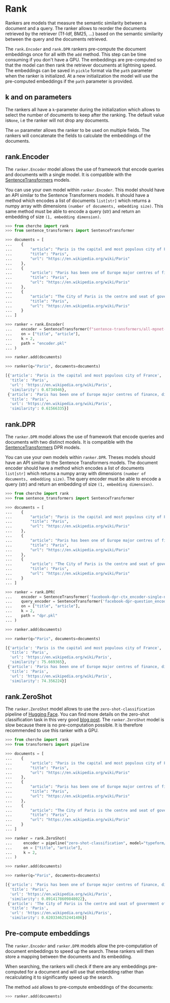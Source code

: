# Rank

Rankers are models that measure the semantic similarity between a document and a query. The ranker allows to reorder the documents retrieved by the retriever (Tf-Idf, BM25, ...) based on the semantic similarity between the query and the documents retrieved.

The `rank.Encoder` and `rank.DPR` rankers pre-compute the document embeddings once for all with the `add` method. This step can be time consuming if you don't have a GPU. The embeddings are pre-computed so that the model can then rank the retriever documents at lightning speed. The embeddings can be saved in `pickle` format via the `path` parameter when the ranker is initialized. At a new initialization the model will use the pre-computed embeddings if the `path` parameter is provided.

## k and on parameters

The rankers all have a `k`-parameter during the initialization which allows to select the number of documents to keep after the ranking. The default value is`None`, i.e the ranker will not drop any documents.

The `on` parameter allows the ranker to be used on multiple fields. The rankers will concatenate the fields to calculate the embeddings of the documents.

## rank.Encoder

The `ranker.Encoder` model allows the use of framework that encode queries and documents with a single model. It is compatible with the [SentenceTransformers](https://www.sbert.net/docs/pretrained_models.html) models.

You can use your own model within `ranker.Encoder`. This model should have an API similar to the Sentence Transformers models. It should have a method which encodes a list of documents `list[str]` which returns a numpy array with dimensions `(number of documents, embedding size)`. This same method must be able to encode a query (str) and return an embedding of size `(1, embedding dimension)`.

```python
>>> from cherche import rank
>>> from sentence_transformers import SentenceTransformer

>>> documents = [
...    {
...        "article": "Paris is the capital and most populous city of France",
...        "title": "Paris",
...        "url": "https://en.wikipedia.org/wiki/Paris"
...    },
...    {
...        "article": "Paris has been one of Europe major centres of finance, diplomacy , commerce , fashion , gastronomy , science , and arts.",
...        "title": "Paris",
...        "url": "https://en.wikipedia.org/wiki/Paris"
...    },
...    {
...        "article": "The City of Paris is the centre and seat of government of the region and province of Île-de-France .",
...        "title": "Paris",
...        "url": "https://en.wikipedia.org/wiki/Paris"
...    }
... ]

>>> ranker = rank.Encoder(
...    encoder = SentenceTransformer(f"sentence-transformers/all-mpnet-base-v2").encode,
...    on = ["title", "article"],
...    k = 2,
...    path = "encoder.pkl"
... )

>>> ranker.add(documents)

>>> ranker(q="Paris", documents=documents)
```

```python
[{'article': 'Paris is the capital and most populous city of France',
  'title': 'Paris',
  'url': 'https://en.wikipedia.org/wiki/Paris',
  'similarity': 0.6734946},
 {'article': 'Paris has been one of Europe major centres of finance, diplomacy , commerce , fashion , gastronomy , science , and arts.',
  'title': 'Paris',
  'url': 'https://en.wikipedia.org/wiki/Paris',
  'similarity': 0.61566335}]
```

## rank.DPR

The `ranker.DPR` model allows the use of framework that encode queries and documents with two distinct models. It is compatible with the [SentenceTransformers](https://www.sbert.net/docs/pretrained_models.html) DPR models.

You can use your own models within `ranker.DPR`. Theses models should have an API similar to the Sentence Transformers models. The document encoder should have a method which encodes a list of documents `list[str]` which returns a numpy array with dimensions `(number of documents, embedding size)`. The query encoder must be able to encode a query (str) and return an embedding of size `(1, embedding dimension)`.

```python
>>> from cherche import rank
>>> from sentence_transformers import SentenceTransformer

>>> documents = [
...    {
...        "article": "Paris is the capital and most populous city of France",
...        "title": "Paris",
...        "url": "https://en.wikipedia.org/wiki/Paris"
...    },
...    {
...        "article": "Paris has been one of Europe major centres of finance, diplomacy , commerce , fashion , gastronomy , science , and arts.",
...        "title": "Paris",
...        "url": "https://en.wikipedia.org/wiki/Paris"
...    },
...    {
...        "article": "The City of Paris is the centre and seat of government of the region and province of Île-de-France .",
...        "title": "Paris",
...        "url": "https://en.wikipedia.org/wiki/Paris"
...    }
... ]

>>> ranker = rank.DPR(
...    encoder = SentenceTransformer('facebook-dpr-ctx_encoder-single-nq-base').encode,
...    query_encoder = SentenceTransformer('facebook-dpr-question_encoder-single-nq-base').encode,
...    on = ["title", "article"],
...    k = 2,
...    path = "dpr.pkl"
... )

>>> ranker.add(documents)

>>> ranker(q="Paris", documents=documents)
```

```python
[{'article': 'Paris is the capital and most populous city of France',
  'title': 'Paris',
  'url': 'https://en.wikipedia.org/wiki/Paris',
  'similarity': 75.669365},
 {'article': 'Paris has been one of Europe major centres of finance, diplomacy , commerce , fashion , gastronomy , science , and arts.',
  'title': 'Paris',
  'url': 'https://en.wikipedia.org/wiki/Paris',
  'similarity': 74.356224}]
```

## rank.ZeroShot

The `ranker.ZeroShot` model allows to use the `zero-shot-classification` pipeline of [Hugging Face](https://huggingface.co/facebook/bart-large-mnli). You can find more details on the zero-shot classification task in this very good [blog post](https://joeddav.github.io/blog/2020/05/29/ZSL.html). The `ranker.ZeroShot` model is slow because there is no pre-computation possible. It is therefore recommended to use this ranker with a GPU.

```python
>>> from cherche import rank
>>> from transformers import pipeline

>>> documents = [
...    {
...        "article": "Paris is the capital and most populous city of France",
...        "title": "Paris",
...        "url": "https://en.wikipedia.org/wiki/Paris"
...    },
...    {
...        "article": "Paris has been one of Europe major centres of finance, diplomacy , commerce , fashion , gastronomy , science , and arts.",
...        "title": "Paris",
...        "url": "https://en.wikipedia.org/wiki/Paris"
...    },
...    {
...        "article": "The City of Paris is the centre and seat of government of the region and province of Île-de-France .",
...        "title": "Paris",
...        "url": "https://en.wikipedia.org/wiki/Paris"
...    }
... ]

>>> ranker = rank.ZeroShot(
...     encoder = pipeline("zero-shot-classification", model="typeform/distilbert-base-uncased-mnli"),
...     on = ["title", "article"],
...     k = 2,
... )

>>> ranker.add(documents)

>>> ranker(q="Paris", documents=documents)
```

```python
[{'article': 'Paris has been one of Europe major centres of finance, diplomacy , commerce , fashion , gastronomy , science , and arts.',
  'title': 'Paris',
  'url': 'https://en.wikipedia.org/wiki/Paris',
  'similarity': 0.8914178609848022},
 {'article': 'The City of Paris is the centre and seat of government of the region and province of Île-de-France .',
  'title': 'Paris',
  'url': 'https://en.wikipedia.org/wiki/Paris',
  'similarity': 0.6203346252441406}]
```

## Pre-compute embeddings

The `ranker.Encoder` and `ranker.DPR` models allow the pre-computation of document embeddings to speed up the search. These rankers will then store a mapping between the documents and its embedding.

When searching, the rankers will check if there are any embeddings pre-computed for a document and will use that embedding rather than recalculating it to significantly speed up the search.

The method `add` allows to pre-compute embeddings of the documents:

```python
>>> ranker.add(documents)
```
